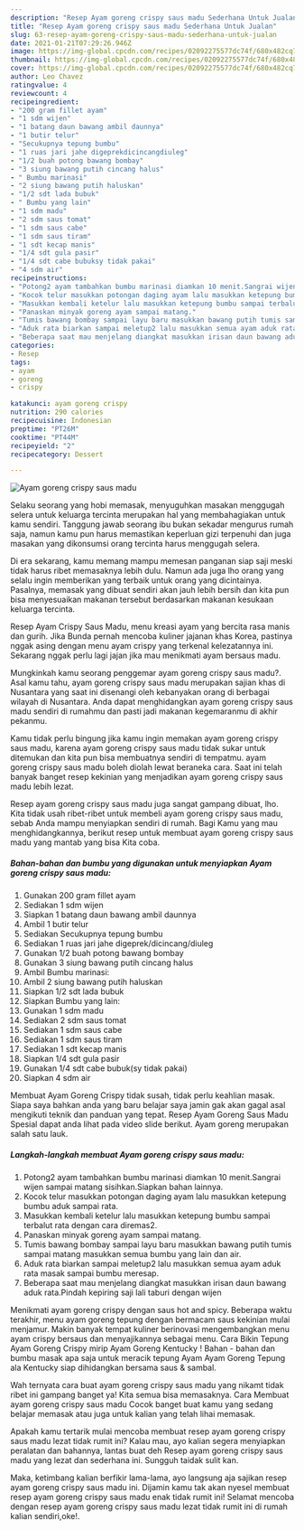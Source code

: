 ```yaml
---
description: "Resep Ayam goreng crispy saus madu Sederhana Untuk Jualan"
title: "Resep Ayam goreng crispy saus madu Sederhana Untuk Jualan"
slug: 63-resep-ayam-goreng-crispy-saus-madu-sederhana-untuk-jualan
date: 2021-01-21T07:29:26.946Z
image: https://img-global.cpcdn.com/recipes/02092275577dc74f/680x482cq70/ayam-goreng-crispy-saus-madu-foto-resep-utama.jpg
thumbnail: https://img-global.cpcdn.com/recipes/02092275577dc74f/680x482cq70/ayam-goreng-crispy-saus-madu-foto-resep-utama.jpg
cover: https://img-global.cpcdn.com/recipes/02092275577dc74f/680x482cq70/ayam-goreng-crispy-saus-madu-foto-resep-utama.jpg
author: Leo Chavez
ratingvalue: 4
reviewcount: 4
recipeingredient:
- "200 gram fillet ayam"
- "1 sdm wijen"
- "1 batang daun bawang ambil daunnya"
- "1 butir telur"
- "Secukupnya tepung bumbu"
- "1 ruas jari jahe digeprekdicincangdiuleg"
- "1/2 buah potong bawang bombay"
- "3 siung bawang putih cincang halus"
- " Bumbu marinasi"
- "2 siung bawang putih haluskan"
- "1/2 sdt lada bubuk"
- " Bumbu yang lain"
- "1 sdm madu"
- "2 sdm saus tomat"
- "1 sdm saus cabe"
- "1 sdm saus tiram"
- "1 sdt kecap manis"
- "1/4 sdt gula pasir"
- "1/4 sdt cabe bubuksy tidak pakai"
- "4 sdm air"
recipeinstructions:
- "Potong2 ayam tambahkan bumbu marinasi diamkan 10 menit.Sangrai wijen sampai matang sisihkan.Siapkan bahan lainnya."
- "Kocok telur masukkan potongan daging ayam lalu masukkan ketepung bumbu aduk sampai rata."
- "Masukkan kembali ketelur lalu masukkan ketepung bumbu sampai terbalut rata dengan cara diremas2."
- "Panaskan minyak goreng ayam sampai matang."
- "Tumis bawang bombay sampai layu baru masukkan bawang putih tumis sampai matang masukkan semua bumbu yang lain dan air."
- "Aduk rata biarkan sampai meletup2 lalu masukkan semua ayam aduk rata masak sampai bumbu meresap."
- "Beberapa saat mau menjelang diangkat masukkan irisan daun bawang aduk rata.Pindah kepiring saji lali taburi dengan wijen"
categories:
- Resep
tags:
- ayam
- goreng
- crispy

katakunci: ayam goreng crispy 
nutrition: 290 calories
recipecuisine: Indonesian
preptime: "PT26M"
cooktime: "PT44M"
recipeyield: "2"
recipecategory: Dessert

---
```



![Ayam goreng crispy saus madu](https://img-global.cpcdn.com/recipes/02092275577dc74f/680x482cq70/ayam-goreng-crispy-saus-madu-foto-resep-utama.jpg)

Selaku seorang yang hobi memasak, menyuguhkan masakan menggugah selera untuk keluarga tercinta merupakan hal yang membahagiakan untuk kamu sendiri. Tanggung jawab seorang ibu bukan sekadar mengurus rumah saja, namun kamu pun harus memastikan keperluan gizi terpenuhi dan juga masakan yang dikonsumsi orang tercinta harus menggugah selera.

Di era  sekarang, kamu memang mampu memesan panganan siap saji meski tidak harus ribet memasaknya lebih dulu. Namun ada juga lho orang yang selalu ingin memberikan yang terbaik untuk orang yang dicintainya. Pasalnya, memasak yang dibuat sendiri akan jauh lebih bersih dan kita pun bisa menyesuaikan makanan tersebut berdasarkan makanan kesukaan keluarga tercinta. 

Resep Ayam Crispy Saus Madu, menu kreasi ayam yang bercita rasa manis dan gurih. Jika Bunda pernah mencoba kuliner jajanan khas Korea, pastinya nggak asing dengan menu ayam crispy yang terkenal kelezatannya ini. Sekarang nggak perlu lagi jajan jika mau menikmati ayam bersaus madu.

Mungkinkah kamu seorang penggemar ayam goreng crispy saus madu?. Asal kamu tahu, ayam goreng crispy saus madu merupakan sajian khas di Nusantara yang saat ini disenangi oleh kebanyakan orang di berbagai wilayah di Nusantara. Anda dapat menghidangkan ayam goreng crispy saus madu sendiri di rumahmu dan pasti jadi makanan kegemaranmu di akhir pekanmu.

Kamu tidak perlu bingung jika kamu ingin memakan ayam goreng crispy saus madu, karena ayam goreng crispy saus madu tidak sukar untuk ditemukan dan kita pun bisa membuatnya sendiri di tempatmu. ayam goreng crispy saus madu boleh diolah lewat beraneka cara. Saat ini telah banyak banget resep kekinian yang menjadikan ayam goreng crispy saus madu lebih lezat.

Resep ayam goreng crispy saus madu juga sangat gampang dibuat, lho. Kita tidak usah ribet-ribet untuk membeli ayam goreng crispy saus madu, sebab Anda mampu menyiapkan sendiri di rumah. Bagi Kamu yang mau menghidangkannya, berikut resep untuk membuat ayam goreng crispy saus madu yang mantab yang bisa Kita coba.

<!--inarticleads1-->

##### Bahan-bahan dan bumbu yang digunakan untuk menyiapkan Ayam goreng crispy saus madu:

1. Gunakan 200 gram fillet ayam
1. Sediakan 1 sdm wijen
1. Siapkan 1 batang daun bawang ambil daunnya
1. Ambil 1 butir telur
1. Sediakan Secukupnya tepung bumbu
1. Sediakan 1 ruas jari jahe digeprek/dicincang/diuleg
1. Gunakan 1/2 buah potong bawang bombay
1. Gunakan 3 siung bawang putih cincang halus
1. Ambil  Bumbu marinasi:
1. Ambil 2 siung bawang putih haluskan
1. Siapkan 1/2 sdt lada bubuk
1. Siapkan  Bumbu yang lain:
1. Gunakan 1 sdm madu
1. Sediakan 2 sdm saus tomat
1. Sediakan 1 sdm saus cabe
1. Sediakan 1 sdm saus tiram
1. Sediakan 1 sdt kecap manis
1. Siapkan 1/4 sdt gula pasir
1. Gunakan 1/4 sdt cabe bubuk(sy tidak pakai)
1. Siapkan 4 sdm air


Membuat Ayam Goreng Crispy tidak susah, tidak perlu keahlian masak. Siapa saya bahkan anda yang baru belajar saya jamin gak akan gagal asal mengikuti teknik dan panduan yang tepat. Resep Ayam Goreng Saus Madu Spesial dapat anda lihat pada video slide berikut. Ayam goreng merupakan salah satu lauk. 

<!--inarticleads2-->

##### Langkah-langkah membuat Ayam goreng crispy saus madu:

1. Potong2 ayam tambahkan bumbu marinasi diamkan 10 menit.Sangrai wijen sampai matang sisihkan.Siapkan bahan lainnya.
1. Kocok telur masukkan potongan daging ayam lalu masukkan ketepung bumbu aduk sampai rata.
1. Masukkan kembali ketelur lalu masukkan ketepung bumbu sampai terbalut rata dengan cara diremas2.
1. Panaskan minyak goreng ayam sampai matang.
1. Tumis bawang bombay sampai layu baru masukkan bawang putih tumis sampai matang masukkan semua bumbu yang lain dan air.
1. Aduk rata biarkan sampai meletup2 lalu masukkan semua ayam aduk rata masak sampai bumbu meresap.
1. Beberapa saat mau menjelang diangkat masukkan irisan daun bawang aduk rata.Pindah kepiring saji lali taburi dengan wijen


Menikmati ayam goreng crispy dengan saus hot and spicy. Beberapa waktu terakhir, menu ayam goreng tepung dengan bermacam saus kekinian mulai menjamur. Makin banyak tempat kuliner berinovasi mengembangkan menu ayam crispy bersaus dan menyajikannya sebagai menu. Cara Bikin Tepung Ayam Goreng Crispy mirip Ayam Goreng Kentucky ! Bahan - bahan dan bumbu masak apa saja untuk meracik tepung Ayam Ayam Goreng Tepung ala Kentucky siap dihidangkan bersama saus &amp; sambal. 

Wah ternyata cara buat ayam goreng crispy saus madu yang nikamt tidak ribet ini gampang banget ya! Kita semua bisa memasaknya. Cara Membuat ayam goreng crispy saus madu Cocok banget buat kamu yang sedang belajar memasak atau juga untuk kalian yang telah lihai memasak.

Apakah kamu tertarik mulai mencoba membuat resep ayam goreng crispy saus madu lezat tidak rumit ini? Kalau mau, ayo kalian segera menyiapkan peralatan dan bahannya, lantas buat deh Resep ayam goreng crispy saus madu yang lezat dan sederhana ini. Sungguh taidak sulit kan. 

Maka, ketimbang kalian berfikir lama-lama, ayo langsung aja sajikan resep ayam goreng crispy saus madu ini. Dijamin kamu tak akan nyesel membuat resep ayam goreng crispy saus madu enak tidak rumit ini! Selamat mencoba dengan resep ayam goreng crispy saus madu lezat tidak rumit ini di rumah kalian sendiri,oke!.

